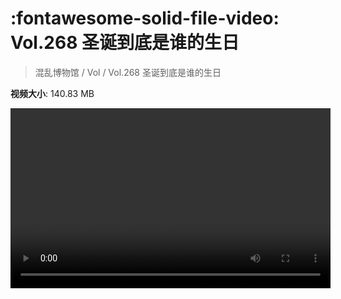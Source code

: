 # :fontawesome-solid-file-video: Vol.268 圣诞到底是谁的生日

> 混乱博物馆 / Vol / Vol.268 圣诞到底是谁的生日

**视频大小**: 140.83 MB

<video id="V-1db2044641da399de5f0f36d08c33dc1" width="512" height="288" preload="none" playsinline webkit-playsinline></video>